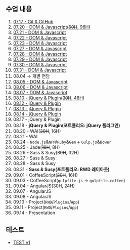 ## 수업 내용

01. [07.17 - Git & GitHub](DOC/07.17.md)
02. [07.20 - DOM & Javascript(<strike>60H</strike>, 96H)](DOC/07.20.md)
03. [07.21 - DOM & Javascript](DOC/07.21.md)
04. [07.22 - DOM & Javascript](DOC/07.22.md)
05. [07.23 - DOM & Javascript](DOC/07.23.md)
06. [07.27 - DOM & Javascript](DOC/07.27.md)
07. [07.28 - DOM & Javascript](DOC/07.28.md)
08. [07.29 - DOM & Javascript](DOC/07.29.md)
09. [07.30 - DOM & Javascript](DOC/07.30.md)
10. [07.31 - DOM & Javascript](DOC/07.31.md)
11. 08.04 → 개별 면담
12. [08.05 - DOM & Javascript](DOC/08.05.md)
13. [08.06 - DOM & Javascript](DOC/08.06.md)
14. [08.07 - DOM & Javascript](DOC/08.07.md)
15. [08.10 - jQuery & Plugin(<strike>30H</strike>, 48H)](DOC/08.10.md)
16. [08.12 - jQuery & Plugin](DOC/08.12.md)
17. [08.13 - jQuery & Plugin](DOC/08.13.md)
18. [08.14 - jQuery & Plugin](DOC/08.14.md)
19. 08.17 - jQuery & Plugin
20. 08.18 - **jQuery & Plugin(포트폴리오: jQuery 플러그인)**
21. 08.20 - WAI(<strike>30H</strike>, 16H)
22. 08.21 - WAI
23. 08.24 - `Node.js`&`NPM`/`Ruby`&`Gem` + `Gulp.js`&`Bower`
24. 08.25 - Jade(<strike>10H</strike>, 8H)
25. 08.26 - Sass & Susy(<strike>30H</strike>, 32H)
26. 08.27 - Sass & Susy
27. 08.28 - Sass & Susy
28. 08.31 - **Sass & Susy(포트폴리오: RWD 레이아웃)**
29. 09.01 - CoffeeScript(<strike>20H</strike>, 16H)
30. 09.03 - CoffeeScript(`gulpfile.js` → `gulpfile.coffee`)
31. 09.04 - AngularJS(<strike>30H</strike>, 24H)
32. 09.07 - AngularJS
33. 09.08 - AngularJS
33. 09.10 - Project(`RWD`/`Plugins`/`App`)
33. 09.11 - Project(`RWD`/`Plugins`/`App`)
33. 09.14 - Presentation

## 테스트
- [TEST v1](http://goo.gl/forms/XVPSZjfGyg)